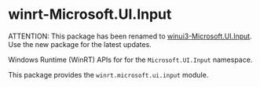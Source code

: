 <!-- warning: Please don't edit this file. It was automatically generated. -->

# winrt-Microsoft.UI.Input

ATTENTION: This package has been renamed to
[winui3-Microsoft.UI.Input](https://pypi.org/project/winui3-Microsoft.UI.Input/).
Use the new package for the latest updates.

Windows Runtime (WinRT) APIs for for the `Microsoft.UI.Input` namespace.

This package provides the `winrt.microsoft.ui.input` module.
